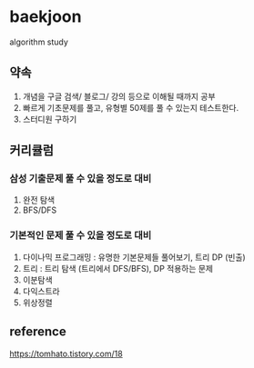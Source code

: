 # baekjoon
algorithm study

## 약속
1. 개념을 구글 검색/ 블로그/ 강의 등으로 이해될 때까지 공부
2. 빠르게 기초문제를 풀고, 유형별 50제를 풀 수 있는지 테스트한다.
3. 스터디원 구하기

## 커리큘럼
### 삼성 기출문제 풀 수 있을 정도로 대비
1. 완전 탐색
2. BFS/DFS

### 기본적인 문제 풀 수 있을 정도로 대비
1. 다이나믹 프로그래밍 : 유명한 기본문제들 풀어보기, 트리 DP (빈출)
2. 트리 : 트리 탐색 (트리에서 DFS/BFS), DP 적용하는 문제
3. 이분탐색
4. 다익스트라
5. 위상정렬

## reference
https://tomhato.tistory.com/18
